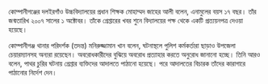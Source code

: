 কোম্পানীগঞ্জের দলইরগাঁও উচ্চবিদ্যালয়ের প্রধান শিক্ষক মোহাম্মদ জাহের আলী বলেন, এনামুলের বয়স ১৭ বছর। তাঁর জন্মতারিখ ২০০৭ সালের ১ অক্টোবর। তাঁকে গ্রেপ্তারের খবর শুনে বিদ্যালয়ের পক্ষ থেকে একটি প্রত্যয়নপত্র দেওয়া হয়েছে।

কোম্পানীগঞ্জ থানার পরিদর্শক (তদন্ত) মনিরুজ্জামান খান বলেন, ঘটনাস্থলে পুলিশ কর্মকর্তারা ছাড়াও উপজেলা চেয়ারম্যানসহ অন্যরা রয়েছেন। অবরোধকারীদের বুঝিয়ে অবরোধ প্রত্যাহার করতে অনুরোধ জানানো হচ্ছে। তিনি আরও বলেন, পাথর চুরির ঘটনায় গ্রেপ্তার ব্যক্তিদের আদালতে পাঠানো হয়েছে। পরে আদালতের বিচারক তাঁদের কারাগারে পাঠানোর নির্দেশ দেন।
